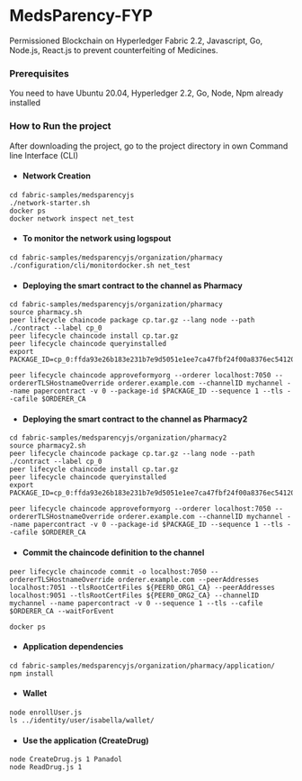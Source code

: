 # MedsParency-FYP
Permissioned Blockchain on Hyperledger Fabric 2.2, Javascript, Go, Node.js, React.js to prevent counterfeiting of Medicines.

### Prerequisites

You need to have Ubuntu 20.04, Hyperledger 2.2, Go, Node, Npm already installed


### How to Run the project
After downloading the project, go to the project directory in own Command line Interface (CLI)

* #### Network Creation
```
cd fabric-samples/medsparencyjs
./network-starter.sh
docker ps
docker network inspect net_test
```

* #### To monitor the network using logspout
```
cd fabric-samples/medsparencyjs/organization/pharmacy
./configuration/cli/monitordocker.sh net_test
```

* #### Deploying the smart contract to the channel as Pharmacy
```
cd fabric-samples/medsparencyjs/organization/pharmacy
source pharmacy.sh
peer lifecycle chaincode package cp.tar.gz --lang node --path ./contract --label cp_0
peer lifecycle chaincode install cp.tar.gz
peer lifecycle chaincode queryinstalled
export PACKAGE_ID=cp_0:ffda93e26b183e231b7e9d5051e1ee7ca47fbf24f00a8376ec54120b1a2a335c

peer lifecycle chaincode approveformyorg --orderer localhost:7050 --ordererTLSHostnameOverride orderer.example.com --channelID mychannel --name papercontract -v 0 --package-id $PACKAGE_ID --sequence 1 --tls --cafile $ORDERER_CA
```

* #### Deploying the smart contract to the channel as Pharmacy2
```
cd fabric-samples/medsparencyjs/organization/pharmacy2
source pharmacy2.sh
peer lifecycle chaincode package cp.tar.gz --lang node --path ./contract --label cp_0
peer lifecycle chaincode install cp.tar.gz
peer lifecycle chaincode queryinstalled
export PACKAGE_ID=cp_0:ffda93e26b183e231b7e9d5051e1ee7ca47fbf24f00a8376ec54120b1a2a335c

peer lifecycle chaincode approveformyorg --orderer localhost:7050 --ordererTLSHostnameOverride orderer.example.com --channelID mychannel --name papercontract -v 0 --package-id $PACKAGE_ID --sequence 1 --tls --cafile $ORDERER_CA
```

* #### Commit the chaincode definition to the channel
```
peer lifecycle chaincode commit -o localhost:7050 --ordererTLSHostnameOverride orderer.example.com --peerAddresses localhost:7051 --tlsRootCertFiles ${PEER0_ORG1_CA} --peerAddresses localhost:9051 --tlsRootCertFiles ${PEER0_ORG2_CA} --channelID mychannel --name papercontract -v 0 --sequence 1 --tls --cafile $ORDERER_CA --waitForEvent

docker ps
```

* #### Application dependencies
```
cd fabric-samples/medsparencyjs/organization/pharmacy/application/
npm install
```

* #### Wallet
```
node enrollUser.js
ls ../identity/user/isabella/wallet/
```

* #### Use the application (CreateDrug)
```
node CreateDrug.js 1 Panadol
node ReadDrug.js 1
```

